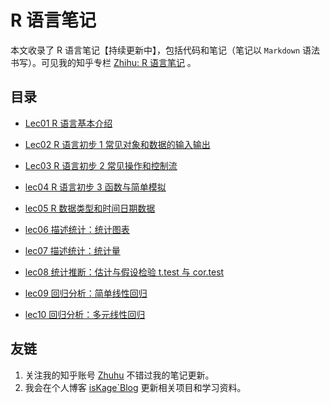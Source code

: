 # R 语言笔记

本文收录了 R 语言笔记【持续更新中】，包括代码和笔记（笔记以 `Markdown` 语法书写）。可见我的知乎专栏 [Zhihu: R 语言笔记](https://zhuanlan.zhihu.com/column/c_1876311813261488128) 。

## 目录

-  [Lec01 R 语言基本介绍](./lec01_intro/note01_intro.md)

- [Lec02 R 语言初步 1 常见对象和数据的输入输出](./lec02常见对象和数据的输入输出/note02常见对象和数据的输入输出.md)

- [Lec03 R 语言初步 2 常见操作和控制流](./lec03常见操作和控制流/note03常见操作和控制流.md)

- [lec04 R 语言初步 3 函数与简单模拟](./lec04函数与简单模拟/note04函数与简单模拟.md)

- [lec05 R 数据类型和时间日期数据](./lec05/note05统计数据类型.md)

- [lec06 描述统计：统计图表](./lec06/note06图表.md)

- [lec07 描述统计：统计量](./lec07/note07描述统计统计量.md)

- [lec08 统计推断：估计与假设检验 t.test 与 cor.test](./lec08/note08统计推断.md)

- [lec09 回归分析：简单线性回归](./lec09/note09回归分析.md)

- [lec10 回归分析：多元线性回归](./lec10/note10回归分析2.md)


## 友链

1. 关注我的知乎账号 [Zhuhu](https://www.zhihu.com/people/iskage) 不错过我的笔记更新。
2. 我会在个人博客 [isKage`Blog](https://blog.iskage.online/) 更新相关项目和学习资料。